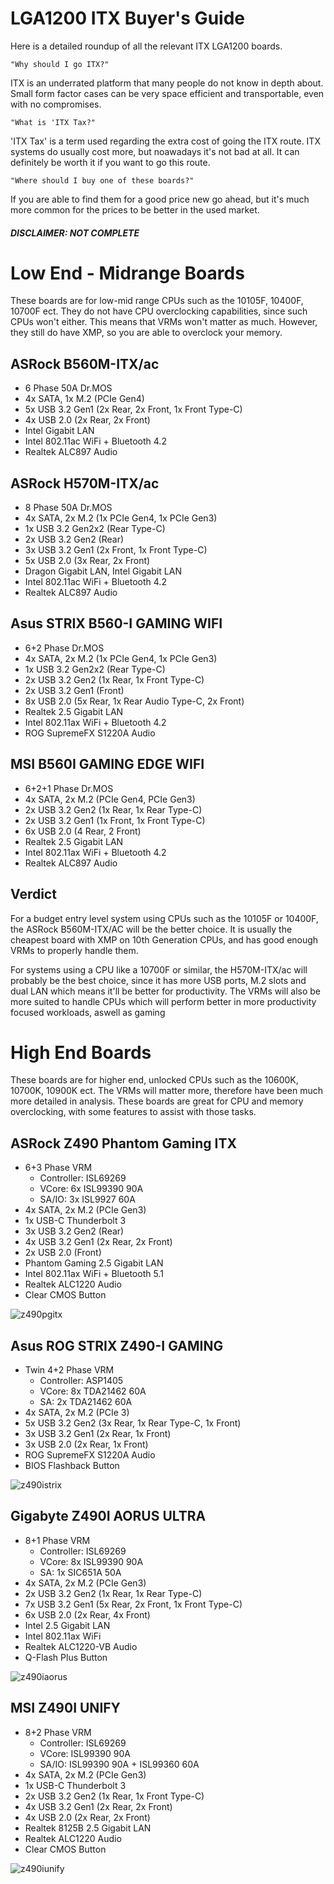 # LGA1200 ITX Buyer's Guide

Here is a detailed roundup of all the relevant ITX LGA1200 boards.

`"Why should I go ITX?"`

ITX is an underrated platform that many people do not know in depth about. Small form factor cases can be very space efficient and transportable, even with no compromises. 

`"What is 'ITX Tax?"`

'ITX Tax' is a term used regarding the extra cost of going the ITX route. ITX systems do usually cost more, but noawadays it's not bad at all. It can definitely be worth it if you want to go this route.

`"Where should I buy one of these boards?"`

If you are able to find them for a good price new go ahead, but it's much more common for the prices to be better in the used market.

##### DISCLAIMER: NOT COMPLETE

# Low End - Midrange Boards
These boards are for low-mid range CPUs such as the 10105F, 10400F, 10700F ect. They do not have CPU overclocking capabilities, since such CPUs won't either. This means that VRMs won't matter as much. However, they still do have XMP, so you are able to overclock your memory.

## ASRock B560M-ITX/ac
- 6 Phase 50A Dr.MOS
- 4x SATA, 1x M.2 (PCIe Gen4)
- 5x USB 3.2 Gen1 (2x Rear, 2x Front, 1x Front Type-C)
- 4x USB 2.0 (2x Rear, 2x Front) 
- Intel Gigabit LAN
- Intel 802.11ac WiFi + Bluetooth 4.2
- Realtek ALC897 Audio


## ASRock H570M-ITX/ac
- 8 Phase 50A Dr.MOS
- 4x SATA, 2x M.2 (1x PCIe Gen4, 1x PCIe Gen3)
- 1x USB 3.2 Gen2x2 (Rear Type-C)
- 2x USB 3.2 Gen2 (Rear) 
- 3x USB 3.2 Gen1 (2x Front, 1x Front Type-C)
- 5x USB 2.0 (3x Rear, 2x Front) 
- Dragon Gigabit LAN, Intel Gigabit LAN
- Intel 802.11ac WiFi + Bluetooth 4.2
- Realtek ALC897 Audio


## Asus STRIX B560-I GAMING WIFI
- 6+2 Phase Dr.MOS
- 4x SATA, 2x M.2 (1x PCIe Gen4, 1x PCIe Gen3)
- 1x USB 3.2 Gen2x2 (Rear Type-C)
- 2x USB 3.2 Gen2 (1x Rear, 1x Front Type-C)
- 2x USB 3.2 Gen1 (Front)
- 8x USB 2.0 (5x Rear, 1x Rear Audio Type-C, 2x Front)
- Realtek 2.5 Gigabit LAN
- Intel 802.11ax WiFi + Bluetooth 4.2
- ROG SupremeFX S1220A Audio


## MSI B560I GAMING EDGE WIFI
- 6+2+1 Phase Dr.MOS
- 4x SATA, 2x M.2 (PCIe Gen4, PCIe Gen3)
- 2x USB 3.2 Gen2 (1x Rear, 1x Rear Type-C)
- 2x USB 3.2 Gen1 (1x Front, 1x Front Type-C)
- 6x USB 2.0 (4 Rear, 2 Front)
- Realtek 2.5 Gigabit LAN
- Intel 802.11ax WiFi + Bluetooth 4.2
- Realtek ALC897 Audio

## Verdict

For a budget entry level system using CPUs such as the 10105F or 10400F, the ASRock B560M-ITX/AC will be the better choice. It is usually the cheapest board with XMP on 10th Generation CPUs, and has good enough VRMs to properly handle them.

For systems using a CPU like a 10700F or similar, the H570M-ITX/ac will probably be the best choice, since it has more USB ports, M.2 slots and dual LAN which means it'll be better for productivity. The VRMs will also be more suited to handle CPUs which will perform better in more productivity focused workloads, aswell as gaming


# High End Boards
These boards are for higher end, unlocked CPUs such as the 10600K, 10700K, 10900K ect. The VRMs will matter more, therefore have been much more detailed in analysis. These boards are great for CPU and memory overclocking, with some features to assist with those tasks.


## ASRock Z490 Phantom Gaming ITX
- 6+3 Phase VRM
  - Controller: ISL69269
  - VCore: 6x ISL99390 90A
  - SA/IO: 3x ISL9927 60A
- 4x SATA, 2x M.2 (PCIe Gen3)
- 1x USB-C Thunderbolt 3
- 3x USB 3.2 Gen2 (Rear)
- 4x USB 3.2 Gen1 (2x Rear, 2x Front) 
- 2x USB 2.0 (Front) 
- Phantom Gaming 2.5 Gigabit LAN
- Intel 802.11ax WiFi + Bluetooth 5.1
- Realtek ALC1220 Audio
- Clear CMOS Button

![z490pgitx](https://user-images.githubusercontent.com/91910634/144762418-31a4361c-d638-41b8-b530-9b884f4063f7.png)


## Asus ROG STRIX Z490-I GAMING
- Twin 4+2 Phase VRM
  - Controller: ASP1405
  - VCore: 8x TDA21462 60A
  - SA: 2x TDA21462 60A
- 4x SATA, 2x M.2 (PCIe 3)
- 5x USB 3.2 Gen2 (3x Rear, 1x Rear Type-C, 1x Front)
- 3x USB 3.2 Gen1 (2x Rear, 1x Front)
- 3x USB 2.0 (2x Rear, 1x Front)
- ROG SupremeFX S1220A Audio
- BIOS Flashback Button

![z490istrix](https://user-images.githubusercontent.com/91910634/144762559-ec80bafa-2a49-41dd-a17d-c50b68ed3d7b.png)


## Gigabyte Z490I AORUS ULTRA
- 8+1 Phase VRM
  - Controller: ISL69269
  - VCore: 8x ISL99390 90A
  - SA: 1x SIC651A 50A
- 4x SATA, 2x M.2 (PCIe Gen3)
- 2x USB 3.2 Gen2 (1x Rear, 1x Rear Type-C)
- 7x USB 3.2 Gen1 (5x Rear, 2x Front, 1x Front Type-C)
- 6x USB 2.0 (2x Rear, 4x Front)
- Intel 2.5 Gigabit LAN
- Intel 802.11ax WiFi
- Realtek ALC1220-VB Audio
- Q-Flash Plus Button

![z490iaorus](https://user-images.githubusercontent.com/91910634/144762585-88904b39-c605-4071-b0cf-c7b9d6c8bc61.png)


## MSI Z490I UNIFY
- 8+2 Phase VRM
  - Controller: ISL69269
  - VCore: ISL99390 90A
  - SA/IO: ISL99390 90A + ISL99360 60A
- 4x SATA, 2x M.2 (PCIe Gen3)
- 1x USB-C Thunderbolt 3
- 2x USB 3.2 Gen2 (1x Rear, 1x Front Type-C)
- 4x USB 3.2 Gen1 (2x Rear, 2x Front)
- 4x USB 2.0 (2x Rear, 2x Front)
- Realtek 8125B 2.5 Gigabit LAN
- Realtek ALC1220 Audio
- Clear CMOS Button

![z490iunify](https://user-images.githubusercontent.com/91910634/144762620-9f4d729f-1a8d-481c-9d66-f457e9728d45.png)
